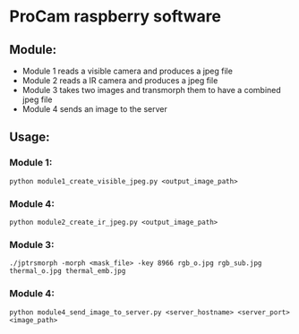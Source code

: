 # ProCam raspberry software

## Module:
- Module 1 reads a visible camera and produces a jpeg file
- Module 2 reads a IR camera and produces a jpeg file
- Module 3 takes two images and transmorph them to have a combined jpeg file
- Module 4 sends an image to the server

## Usage:
### Module 1:
`python module1_create_visible_jpeg.py <output_image_path>`
### Module 4:
`python module2_create_ir_jpeg.py <output_image_path>`
### Module 3:
`./jptrsmorph -morph <mask_file> -key 8966 rgb_o.jpg rgb_sub.jpg thermal_o.jpg thermal_emb.jpg`
### Module 4:
`python module4_send_image_to_server.py <server_hostname> <server_port> <image_path>`
